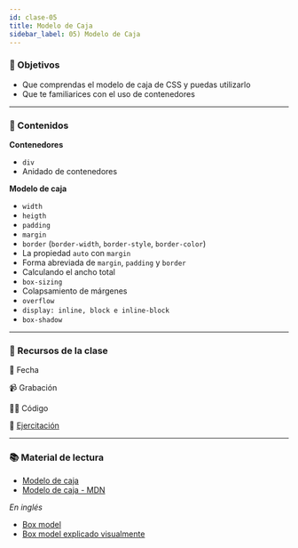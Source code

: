 ```yaml
---
id: clase-05
title: Modelo de Caja
sidebar_label: 05) Modelo de Caja
---
```


### 🏁 Objetivos

- Que comprendas el modelo de caja de CSS y puedas utilizarlo
- Que te familiarices con el uso de contenedores

---

### 📝 Contenidos

**Contenedores**

- `div`
- Anidado de contenedores

**Modelo de caja**

- `width`
- `heigth`
- `padding`
- `margin`
- `border` (`border-width`, `border-style`, `border-color`)
- La propiedad `auto` con `margin`
- Forma abreviada de `margin`, `padding` y `border`
- Calculando el ancho total
- `box-sizing`
- Colapsamiento de márgenes
- `overflow`
- `display: inline, block e inline-block`
- `box-shadow`

---

### 🚀 Recursos de la clase

📆 Fecha

📹 Grabación

👩‍💻 Código

💪 [Ejercitación](https://github.com/Ada-IT/ejercicios-frontend/blob/master/modulo-1/ejercicios/06-modelo-de-caja.md)

---

### 📚 Material de lectura

- [Modelo de caja](https://frontend.adaitw.org/docs/html-css/hc12)
- [Modelo de caja - MDN](https://developer.mozilla.org/es/docs/Learn/CSS/Building_blocks/El_modelo_de_caja)

_En inglés_

- [Box model](https://www.internetingishard.com/html-and-css/css-box-model/)
- [Box model explicado visualmente](https://www.freecodecamp.org/news/css-box-model-explained-by-living-in-a-boring-suburban-neighborhood-9a9e692773c1/)
